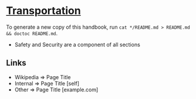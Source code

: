 # [Transportation](https://en.wikipedia.org/wiki/Transport)

To generate a new copy of this handbook, run `cat */README.md > README.md && doctoc README.md`.

<!-- START doctoc -->
<!-- END doctoc -->

* Safety and Security are a component of all sections

## Links

* Wikipedia => Page Title
* Internal => Page Title [self]
* Other => Page Title [example.com]
